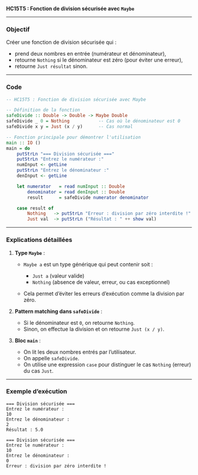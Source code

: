  **HC15T5 : Fonction de division sécurisée avec `Maybe`**

---

###  Objectif

Créer une fonction de division sécurisée qui :

* prend deux nombres en entrée (numérateur et dénominateur),
* retourne `Nothing` si le dénominateur est zéro (pour éviter une erreur),
* retourne `Just résultat` sinon.

---

###  Code 

```haskell
-- HC15T5 : Fonction de division sécurisée avec Maybe

-- Définition de la fonction
safeDivide :: Double -> Double -> Maybe Double
safeDivide _ 0 = Nothing           -- Cas où le dénominateur est 0
safeDivide x y = Just (x / y)      -- Cas normal

-- Fonction principale pour démontrer l'utilisation
main :: IO ()
main = do
    putStrLn "=== Division sécurisée ==="
    putStrLn "Entrez le numérateur :"
    numInput <- getLine
    putStrLn "Entrez le dénominateur :"
    denInput <- getLine

    let numerator   = read numInput :: Double
        denominator = read denInput :: Double
        result      = safeDivide numerator denominator

    case result of
        Nothing   -> putStrLn "Erreur : division par zéro interdite !"
        Just val  -> putStrLn ("Résultat : " ++ show val)
```

---

###  Explications détaillées

1. **Type `Maybe`** :

   * `Maybe a` est un type générique qui peut contenir soit :

     * `Just a` (valeur valide)
     * `Nothing` (absence de valeur, erreur, ou cas exceptionnel)
   * Cela permet d’éviter les erreurs d’exécution comme la division par zéro.

2. **Pattern matching dans `safeDivide`** :

   * Si le dénominateur est `0`, on retourne `Nothing`.
   * Sinon, on effectue la division et on retourne `Just (x / y)`.

3. **Bloc `main`** :

   * On lit les deux nombres entrés par l’utilisateur.
   * On appelle `safeDivide`.
   * On utilise une expression `case` pour distinguer le cas `Nothing` (erreur) du cas `Just`.

---

###  Exemple d’exécution

```
=== Division sécurisée ===
Entrez le numérateur :
10
Entrez le dénominateur :
2
Résultat : 5.0
```

```
=== Division sécurisée ===
Entrez le numérateur :
10
Entrez le dénominateur :
0
Erreur : division par zéro interdite !
```

